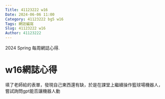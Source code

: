 ```yaml
---
Title: 41123222 w16
Date: 2024-06-06 11:00
Category: 41123222 bg5 w16
Tags: 網誌編寫
Slug: 41123222 w16
Author: 41123222 
---
```


2024 Spring 每周網誌心得.

<!-- PELICAN_END_SUMMARY -->

# w16網誌心得
填了老師給的表單，發現自己東西還有缺，於是在課堂上繼續操作籃球場機器人，嘗試詢問gpt能否讓機器人動